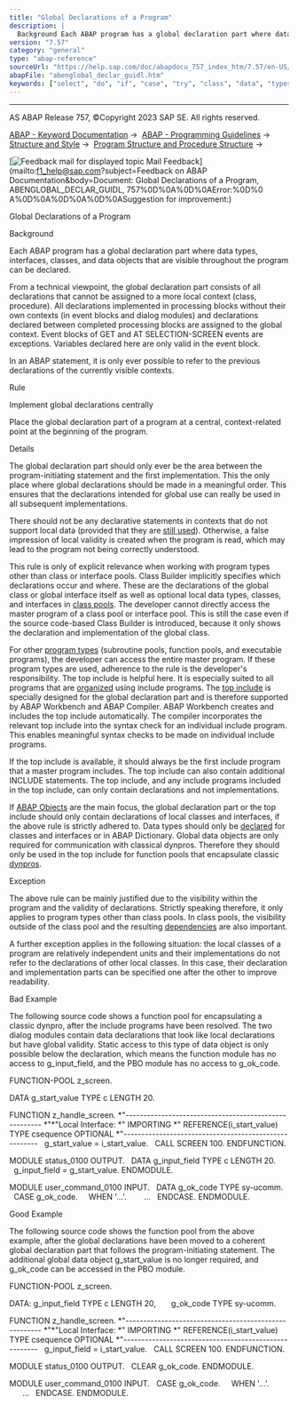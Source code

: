 ```yaml
---
title: "Global Declarations of a Program"
description: |
  Background Each ABAP program has a global declaration part where data types, interfaces, classes, and data objects that are visible throughout the program can be declared. From a technical viewpoint, the global declaration part consists of all declarations that cannot be assigned to a more local con
version: "7.57"
category: "general"
type: "abap-reference"
sourceUrl: "https://help.sap.com/doc/abapdocu_757_index_htm/7.57/en-US/abenglobal_declar_guidl.htm"
abapFile: "abenglobal_declar_guidl.htm"
keywords: ["select", "do", "if", "case", "try", "class", "data", "types", "abenglobal", "declar", "guidl"]
---
```


* * *

AS ABAP Release 757, ©Copyright 2023 SAP SE. All rights reserved.

[ABAP - Keyword Documentation](https://help.sap.com/doc/abapdocu_757_index_htm/7.57/en-US/abenabap.htm) →  [ABAP - Programming Guidelines](https://help.sap.com/doc/abapdocu_757_index_htm/7.57/en-US/abenabap_pgl.htm) →  [Structure and Style](https://help.sap.com/doc/abapdocu_757_index_htm/7.57/en-US/abenstructure_style_gdl.htm) →  [Program Structure and Procedure Structure](https://help.sap.com/doc/abapdocu_757_index_htm/7.57/en-US/abenprogr_proc_structure_gdl.htm) → 

 [![](Mail.gif?object=Mail.gif&sap-language=EN "Feedback mail for displayed topic") Mail Feedback](mailto:f1_help@sap.com?subject=Feedback on ABAP Documentation&body=Document: Global Declarations of a Program, ABENGLOBAL_DECLAR_GUIDL, 757%0D%0A%0D%0AError:%0D%0
A%0D%0A%0D%0A%0D%0ASuggestion for improvement:)

Global Declarations of a Program

Background   

Each ABAP program has a global declaration part where data types, interfaces, classes, and data objects that are visible throughout the program can be declared.

From a technical viewpoint, the global declaration part consists of all declarations that cannot be assigned to a more local context (class, procedure). All declarations implemented in processing blocks without their own contexts (in event blocks and dialog modules) and declarations declared between completed processing blocks are assigned to the global context. Event blocks of GET and AT SELECTION-SCREEN events are exceptions. Variables declared here are only valid in the event block.

In an ABAP statement, it is only ever possible to refer to the previous declarations of the currently visible contexts.

Rule   

Implement global declarations centrally

Place the global declaration part of a program at a central, context-related point at the beginning of the program.

Details   

The global declaration part should only ever be the area between the program-initiating statement and the first implementation. This the only place where global declarations should be made in a meaningful order. This ensures that the declarations intended for global use can really be used in all subsequent implementations.

There should not be any declarative statements in contexts that do not support local data (provided that they are [still used](https://help.sap.com/doc/abapdocu_757_index_htm/7.57/en-US/abenabap_obj_progr_model_guidl.htm "Guideline")). Otherwise, a false impression of local validity is created when the program is read, which may lead to the program not being correctly understood.

This rule is only of explicit relevance when working with program types other than class or interface pools. Class Builder implicitly specifies which declarations occur and where. These are the declarations of the global class or global interface itself as well as optional local data types, classes, and interfaces in [class pools](https://help.sap.com/doc/abapdocu_757_index_htm/7.57/en-US/abenlocal_type_glob_class_guidl.htm "Guideline"). The developer cannot directly access the master program of a class pool or interface pool. This is still the case even if the source code-based Class Builder is introduced, because it only shows the declaration and implementation of the global class.

For other [program types](https://help.sap.com/doc/abapdocu_757_index_htm/7.57/en-US/abenprogram_type_guidl.htm "Guideline") (subroutine pools, function pools, and executable programs), the developer can access the entire master program. If these program types are used, adherence to the rule is the developer's responsibility. The top include is helpful here. It is especially suited to all programs that are [organized](https://help.sap.com/doc/abapdocu_757_index_htm/7.57/en-US/abensource_code_orga_gdl.htm) using include programs. The [top include](https://help.sap.com/doc/abapdocu_757_index_htm/7.57/en-US/abentop_include_glosry.htm "Glossary Entry") is specially designed for the global declaration part and is therefore supported by ABAP Workbench and ABAP Compiler. ABAP Workbench creates and includes the top include automatically. The compiler incorporates the relevant top include into the syntax check for an individual include program. This enables meaningful syntax checks to be made on individual include programs.

If the top include is available, it should always be the first include program that a master program includes. The top include can also contain additional INCLUDE statements. The top include, and any include programs included in the top include, can only contain declarations and not implementations.

If [ABAP Objects](https://help.sap.com/doc/abapdocu_757_index_htm/7.57/en-US/abenabap_obj_progr_model_guidl.htm "Guideline") are the main focus, the global declaration part or the top include should only contain declarations of local classes and interfaces, if the above rule is strictly adhered to. Data types should only be [declared](https://help.sap.com/doc/abapdocu_757_index_htm/7.57/en-US/abendeclaration_dtypes_const_guidl.htm "Guideline") for classes and interfaces or in ABAP Dictionary. Global data objects are only required for communication with classical dynpros. Therefore they should only be used in the top include for function pools that encapsulate classic [dynpros](https://help.sap.com/doc/abapdocu_757_index_htm/7.57/en-US/abenencap_class_interf_guidl.htm "Guideline").

Exception

The above rule can be mainly justified due to the visibility within the program and the validity of declarations. Strictly speaking therefore, it only applies to program types other than class pools. In class pools, the visibility outside of the class pool and the resulting [dependencies](https://help.sap.com/doc/abapdocu_757_index_htm/7.57/en-US/abenlocal_type_glob_class_guidl.htm "Guideline") are also important.

A further exception applies in the following situation: the local classes of a program are relatively independent units and their implementations do not refer to the declarations of other local classes. In this case, their declaration and implementation parts can be specified one after the other to improve readability.

Bad Example

The following source code shows a function pool for encapsulating a classic dynpro, after the include programs have been resolved. The two dialog modules contain data declarations that look like local declarations but have global validity. Static access to this type of data object is only possible below the declaration, which means the function module has no access to g\_input\_field, and the PBO module has no access to g\_ok\_code.

FUNCTION-POOL z\_screen.

DATA g\_start\_value TYPE c LENGTH 20.

FUNCTION z\_handle\_screen.
\*"------------------------------------------------------
\*"\*"Local Interface:
\*" IMPORTING
\*" REFERENCE(i\_start\_value) TYPE csequence OPTIONAL
\*"------------------------------------------------------
  g\_start\_value = i\_start\_value.
  CALL SCREEN 100.
ENDFUNCTION.

MODULE status\_0100 OUTPUT.
  DATA g\_input\_field TYPE c LENGTH 20.
  g\_input\_field = g\_start\_value.
ENDMODULE.

MODULE user\_command\_0100 INPUT.
  DATA g\_ok\_code TYPE sy-ucomm.
  CASE g\_ok\_code.
    WHEN '...'.
       ...
  ENDCASE.
ENDMODULE.

Good Example

The following source code shows the function pool from the above example, after the global declarations have been moved to a coherent global declaration part that follows the program-initiating statement. The additional global data object g\_start\_value is no longer required, and g\_ok\_code can be accessed in the PBO module.

FUNCTION-POOL z\_screen.

DATA: g\_input\_field TYPE c LENGTH 20,
      g\_ok\_code TYPE sy-ucomm.

FUNCTION z\_handle\_screen.
\*"------------------------------------------------------
\*"\*"Local Interface:
\*" IMPORTING
\*" REFERENCE(i\_start\_value) TYPE csequence OPTIONAL
\*"------------------------------------------------------
  g\_input\_field = i\_start\_value.
  CALL SCREEN 100.
ENDFUNCTION.

MODULE status\_0100 OUTPUT.
  CLEAR g\_ok\_code.
ENDMODULE.

MODULE user\_command\_0100 INPUT.
  CASE g\_ok\_code.
    WHEN '...'.
      ...
  ENDCASE.
ENDMODULE.